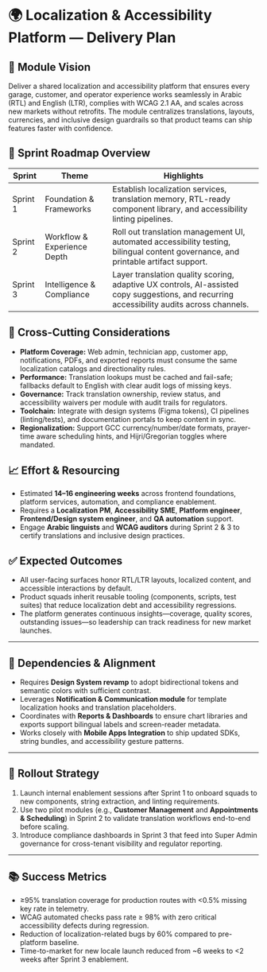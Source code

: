 # 🌍 Localization & Accessibility Platform — Delivery Plan

## 🎯 Module Vision
Deliver a shared localization and accessibility platform that ensures every garage, customer, and operator experience works seamlessly in Arabic (RTL) and English (LTR), complies with WCAG 2.1 AA, and scales across new markets without retrofits. The module centralizes translations, layouts, currencies, and inclusive design guardrails so that product teams can ship features faster with confidence.

## 🧭 Sprint Roadmap Overview
| Sprint | Theme | Highlights |
|--------|-------|------------|
| Sprint 1 | Foundation & Frameworks | Establish localization services, translation memory, RTL-ready component library, and accessibility linting pipelines. |
| Sprint 2 | Workflow & Experience Depth | Roll out translation management UI, automated accessibility testing, bilingual content governance, and printable artifact support. |
| Sprint 3 | Intelligence & Compliance | Layer translation quality scoring, adaptive UX controls, AI-assisted copy suggestions, and recurring accessibility audits across channels. |

## 🔗 Cross-Cutting Considerations
- **Platform Coverage:** Web admin, technician app, customer app, notifications, PDFs, and exported reports must consume the same localization catalogs and directionality rules.
- **Performance:** Translation lookups must be cached and fail-safe; fallbacks default to English with clear audit logs of missing keys.
- **Governance:** Track translation ownership, review status, and accessibility waivers per module with audit trails for regulators.
- **Toolchain:** Integrate with design systems (Figma tokens), CI pipelines (linting/tests), and documentation portals to keep content in sync.
- **Regionalization:** Support GCC currency/number/date formats, prayer-time aware scheduling hints, and Hijri/Gregorian toggles where mandated.

## 📈 Effort & Resourcing
- Estimated **14–16 engineering weeks** across frontend foundations, platform services, automation, and compliance enablement.
- Requires a **Localization PM**, **Accessibility SME**, **Platform engineer**, **Frontend/Design system engineer**, and **QA automation** support.
- Engage **Arabic linguists** and **WCAG auditors** during Sprint 2 & 3 to certify translations and inclusive design practices.

## ✅ Expected Outcomes
- All user-facing surfaces honor RTL/LTR layouts, localized content, and accessible interactions by default.
- Product squads inherit reusable tooling (components, scripts, test suites) that reduce localization debt and accessibility regressions.
- The platform generates continuous insights—coverage, quality scores, outstanding issues—so leadership can track readiness for new market launches.

---

## 🔄 Dependencies & Alignment
- Requires **Design System revamp** to adopt bidirectional tokens and semantic colors with sufficient contrast.
- Leverages **Notification & Communication module** for template localization hooks and translation placeholders.
- Coordinates with **Reports & Dashboards** to ensure chart libraries and exports support bilingual labels and screen-reader metadata.
- Works closely with **Mobile Apps Integration** to ship updated SDKs, string bundles, and accessibility gesture patterns.

---

## 🚀 Rollout Strategy
1. Launch internal enablement sessions after Sprint 1 to onboard squads to new components, string extraction, and linting requirements.
2. Use two pilot modules (e.g., **Customer Management** and **Appointments & Scheduling**) in Sprint 2 to validate translation workflows end-to-end before scaling.
3. Introduce compliance dashboards in Sprint 3 that feed into Super Admin governance for cross-tenant visibility and regulator reporting.

---

## 📚 Success Metrics
- ≥95% translation coverage for production routes with <0.5% missing key rate in telemetry.
- WCAG automated checks pass rate ≥ 98% with zero critical accessibility defects during regression.
- Reduction of localization-related bugs by 60% compared to pre-platform baseline.
- Time-to-market for new locale launch reduced from ~6 weeks to <2 weeks after Sprint 3 enablement.
